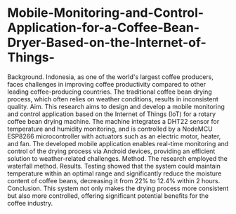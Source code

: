 # Mobile-Monitoring-and-Control-Application-for-a-Coffee-Bean-Dryer-Based-on-the-Internet-of-Things-
Background. Indonesia, as one of the world's largest coffee producers, faces challenges in improving coffee productivity compared to other leading coffee-producing countries. The traditional coffee bean drying process, which often relies on weather conditions, results in inconsistent quality. Aim. This research aims to design and develop a mobile monitoring and control application based on the Internet of Things (IoT) for a rotary coffee bean drying machine. The machine integrates a DHT22 sensor for temperature and humidity monitoring, and is controlled by a NodeMCU ESP8266 microcontroller with actuators such as an electric motor, heater, and fan. The developed mobile application enables real-time monitoring and control of the drying process via Android devices, providing an efficient solution to weather-related challenges. Method. The research employed the waterfall method. Results. Testing showed that the system could maintain temperature within an optimal range and significantly reduce the moisture content of coffee beans, decreasing it from 22% to 12.4% within 2 hours. Conclusion. This system not only makes the drying process more consistent but also more controlled, offering significant potential benefits for the coffee industry.
